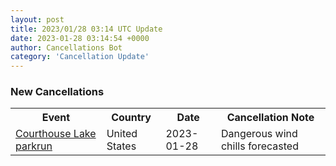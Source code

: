 ```yaml
---
layout: post
title: 2023/01/28 03:14 UTC Update
date: 2023-01-28 03:14:54 +0000
author: Cancellations Bot
category: 'Cancellation Update'
---
```


<h3>New Cancellations</h3>
<div class='hscrollable'>
<table style='width: 100%'>
    <tr>
        <th>Event</th>
        <th>Country</th>
        <th>Date</th>
        <th>Cancellation Note</th>
    </tr>
    <tr>
        <td><a href="https://www.parkrun.us/courthouselake">Courthouse Lake parkrun</a></td>
        <td>United States</td>
        <td>2023-01-28</td>
        <td>Dangerous wind chills forecasted</td>
    </tr>
</table>
</div>

